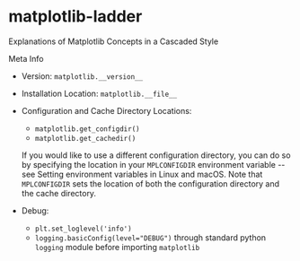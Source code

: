 # matplotlib-ladder

Explanations of Matplotlib Concepts in a Cascaded Style

Meta Info

- Version: `matplotlib.__version__`

- Installation Location: `matplotlib.__file__`

- Configuration and Cache Directory Locations: 

    - `matplotlib.get_configdir()`
    - `matplotlib.get_cachedir()`

    If you would like to use a different configuration directory, you can do so by specifying the location in your `MPLCONFIGDIR` environment variable -- see Setting environment variables in Linux and macOS. Note that `MPLCONFIGDIR` sets the location of both the configuration directory and the cache directory.

- Debug: 

    - `plt.set_loglevel('info')` 
    - `logging.basicConfig(level="DEBUG")` through standard python `logging` module before importing `matplotlib`
